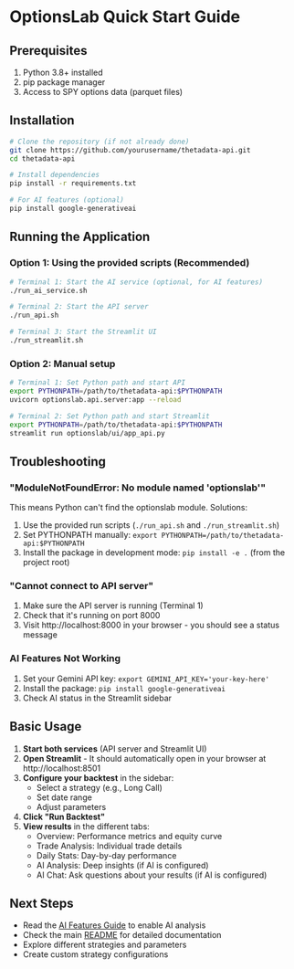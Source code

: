 # OptionsLab Quick Start Guide

## Prerequisites

1. Python 3.8+ installed
2. pip package manager
3. Access to SPY options data (parquet files)

## Installation

```bash
# Clone the repository (if not already done)
git clone https://github.com/yourusername/thetadata-api.git
cd thetadata-api

# Install dependencies
pip install -r requirements.txt

# For AI features (optional)
pip install google-generativeai
```

## Running the Application

### Option 1: Using the provided scripts (Recommended)

```bash
# Terminal 1: Start the AI service (optional, for AI features)
./run_ai_service.sh

# Terminal 2: Start the API server
./run_api.sh

# Terminal 3: Start the Streamlit UI
./run_streamlit.sh
```

### Option 2: Manual setup

```bash
# Terminal 1: Set Python path and start API
export PYTHONPATH=/path/to/thetadata-api:$PYTHONPATH
uvicorn optionslab.api.server:app --reload

# Terminal 2: Set Python path and start Streamlit
export PYTHONPATH=/path/to/thetadata-api:$PYTHONPATH
streamlit run optionslab/ui/app_api.py
```

## Troubleshooting

### "ModuleNotFoundError: No module named 'optionslab'"

This means Python can't find the optionslab module. Solutions:

1. Use the provided run scripts (`./run_api.sh` and `./run_streamlit.sh`)
2. Set PYTHONPATH manually: `export PYTHONPATH=/path/to/thetadata-api:$PYTHONPATH`
3. Install the package in development mode: `pip install -e .` (from the project root)

### "Cannot connect to API server"

1. Make sure the API server is running (Terminal 1)
2. Check that it's running on port 8000
3. Visit http://localhost:8000 in your browser - you should see a status message

### AI Features Not Working

1. Set your Gemini API key: `export GEMINI_API_KEY='your-key-here'`
2. Install the package: `pip install google-generativeai`
3. Check AI status in the Streamlit sidebar

## Basic Usage

1. **Start both services** (API server and Streamlit UI)
2. **Open Streamlit** - It should automatically open in your browser at http://localhost:8501
3. **Configure your backtest** in the sidebar:
   - Select a strategy (e.g., Long Call)
   - Set date range
   - Adjust parameters
4. **Click "Run Backtest"**
5. **View results** in the different tabs:
   - Overview: Performance metrics and equity curve
   - Trade Analysis: Individual trade details
   - Daily Stats: Day-by-day performance
   - AI Analysis: Deep insights (if AI is configured)
   - AI Chat: Ask questions about your results (if AI is configured)

## Next Steps

- Read the [AI Features Guide](AI_FEATURES_GUIDE.md) to enable AI analysis
- Check the main [README](optionslab/README.md) for detailed documentation
- Explore different strategies and parameters
- Create custom strategy configurations